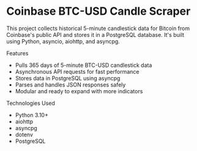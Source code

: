 # Coinbase BTC-USD Candle Scraper

This project collects historical 5-minute candlestick data for Bitcoin from Coinbase's public API and stores it in a PostgreSQL database. It's built using Python, asyncio, aiohttp, and asyncpg.

Features

- Pulls 365 days of 5-minute BTC-USD candlestick data
- Asynchronous API requests for fast performance
- Stores data in PostgreSQL using asyncpg
- Parses and handles JSON responses safely
- Modular and ready to expand with more indicators

Technologies Used

- Python 3.10+
- aiohttp
- asyncpg
- dotenv
- PostgreSQL

